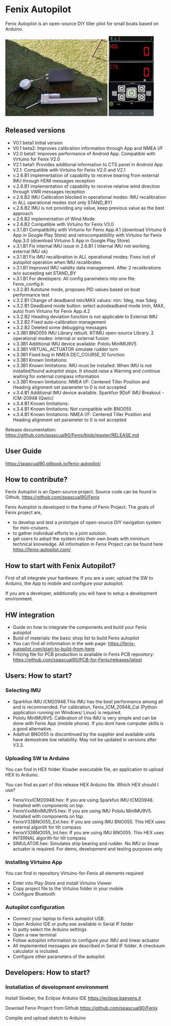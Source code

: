 # Fenix Autopilot
Fenix Autopilot is an open-source DIY tiller pilot for small boats based on Arduino.

<img alt="README-df951d2a.jpg" src="assets/README-df951d2a.jpg" width="" height="" >

<img alt="README-ddf88130.jpg" src="assets/README-ddf88130.jpg" width="" height="" >

## Released versions
- V0.1 beta1 Initial version
- V0.1 beta2: Improves calibration information through App and NMEA I/F
- V2.0 beta1: Improves performance of Android App.  Compatible with Virtuino for Fenix V2.0
- V2.1 beta1: Provides additional information to CTS panel in Android App V2.1. Compatible with Virtuino for Fenix V2.0 and V2.1
- v.2.6.B1 implementation of capability to receive bearing from external IMU through HDM messages reception
- v.2.6.B1 implementation of capability to receive relative wind direction through VWR messages reception
- v.2.6.B2 IMU Calibration blocked in operational modes: IMU recalibration in ALL operational modes (not only STAND_BY)
- v.2.6.B2 IMU is not providing any value, keep previous value as the best approach
- v.2.6.B2 implementation of Wind Mode
- v.2.6.B2 Compatible with Virtuino for Fenix V3.0
- v.3.1.B1 Compatibility with Virtuino for Fenix App.4.1 (download Virtuino 6 App in Google Play Store) and retrocompatibility with Virtuino for Fenix App.3.0 (download Virtuino 5 App in Google Play Store)
- v.3.1.B1 Fix internal IMU issue in 2.6.B1 ( Internal IMU not working, external IMU ok)
- v.3.1.B1 Fix IMU recalibration in ALL operational modes: Fixes lost of autopilot operation when IMU recalibrates
- v.3.1.B1 Improved IMU validity data management. After 2 recalibrations w/o suceeding set STAND_BY
- v.3.1.B1 For developers: All config parameters into one file: Fenix_config.h
- v.3.2.B1 Autotune mode, proposes PID values based on boat performance test
- v.3.2.B1 Change of deadband min/MAX values: min: 1deg, max 5deg
- v.3.2.B1 Deadband mode button: select autodeadband mode (min, MAX, auto) from Virtuino for Fenix App.4.2
- v.3.2.B2 Heading deviation function is not applicable to External IMU
- v.3.2.B2 Fixed auto-calibration management
- v.3.2.B2 Deleted some debugging messages
- v.3.3B1 BNO055 IMU Library rebuilt. RTIMU open-source Library. 2 operational modes: internal or external fusion
- v.3.3B1 Additional IMU device available: Pololu MinIMU9V5
- v.3.3B1 VIRTUAL_ACTUATOR simulate rudder turn
- v.3.3B1 Fixed bug in NMEA DEC_COURSE_10 function
- v.3.3B1 Known limitations: 
- v.3.3B1 Known limitations: IMU must be installed: When IMU is not installed/found autopilot stops. It should raise a Warning and continue waiting for external compass information
- v.3.3B1 Known limitations: NMEA I/F: Centered Tiller Position and Heading alignment set parameter to 0 is not accepted
- v.3.4.B1 Additional IMU device available. Sparkfun 9DoF IMU Breakout - ICM-20948 (Qwiic) 
- v.3.4.B1 Known limitations:
- v.3.4.B1 Known limitations: Not compatible with BNO055
- v.3.4.B1 Known limitations: NMEA I/F: Centered Tiller Position and Heading alignment set parameter to 0 is not accepted

Release documentation:
https://github.com/spascual90/Fenix/blob/master/RELEASE.md


## User Guide
https://spascual90.gitbook.io/fenix-autopilot/

## How to contribute?
Fenix Autopilot is an Open-source project. Source code can be found in Github,
https://github.com/spascual90/Fenix

Fenix Autopilot is developed in the frame of Fenix Project.
The goals of Fenix project are,
- to develop and test a prototype of open-source DIY navigation system for mini-cruisers.  
- to gather individual efforts to a joint solution.
- get users to adopt the system into their own boats with minimum technical knowledge.
All information in Fenix Project can be found here
https://fenix-autopilot.com/

## How to start with Fenix Autopilot?
First of all integrate your hardware.
If you are a user, upload the SW to Arduino, the App to mobile and configure your autopilot.

If you are a developer, additionally you will have to setup a development environment.
## HW integration
- Guide on how to integrate the components and build your Fenix autopilot
- Build of materials: the basic shop list to build Fenix autopilot
- You can find all information in the web page:
https://fenix-autopilot.com/start-to-build-from-here
- Fritzing file for PCB production is available in Fenix PCB repository:
https://github.com/spascual90/PCB-for-Fenix/releases/latest

## Users: How to start?

### Selecting IMU
- Sparkfun IMU ICM20948.This IMU has the best performance among all and is recommended. For calibration, Fenix_ICM_20948_Cal (Python application running on Windows/ Linux) is required.
- Pololu MinIMU9V5. Calibration of this IMU is very simple and can be done with Fenix App (mobile phone). If you dont have computer skills is a good alternative.
- Adafruit BNO055 is discontinued by the supplier and available units have demostrate low reliability. May not be updated in versions after V3.3.

### Uploading SW to Arduino
You can find in HEX folder Xloader executable file, an application to upload HEX to Arduino.

You can find as part of this release HEX Arduino file.
Which HEX should I use?
- FenixVxxICM20948.hex: If you are using Sparkfun IMU ICM20948. Installed with components on top. 
- FenixVxxMinIMU9V5.hex: If you are using IMU Pololu MinIMU9V5. Installed with components on top. 
- FenixV33BNO055_Ext.hex: If you are using IMU BNO055. This HEX uses external algorith for tilt compass
- FenixV33BNO055_Int.hex: If you are using IMU BNO055. This HEX uses INTERNAL algorith for tilt compass
- SIMULATOR.hex: Simulates ship bearing and rudder. No IMU or linear actuator is required. For demo, development and testing purposes only

### Installing Virtuino App
You can find in repository Virtuino-for-Fenix all elements required
- Enter into Play Store and install Virtuino Viewer
- Copy project file to the Virtuino folder in your mobile
- Configure Bluetooth

### Autopilot configuration
- Connect your laptop to Fenix autopilot USB.
- Open Arduino IDE or putty.exe available in Serial IF folder
- In putty select the Arduino settings
- Open a new terminal
- Follow autopilot information to configure your IMU and linear actuator
- All implemented messages are described in Serial IF folder. A checksum calculator is included.
- Configure other parameters of the autopilot

## Developers: How to start?
### Installation of development environment
Install Sloeber, the Eclipse Arduino IDE https://eclipse.baeyens.it

Downlad Fenix Project from Github https://github.com/spascual90/Fenix

Compile and upload sketch to Arduino
